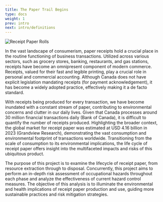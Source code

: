```yaml
---
title: The Paper Trail Begins
type: docs
weight: 1
prev: intro
next: intro/definitions
---
```


<!--- Draft Complete --->

![Receipt Paper Rolls](receipt-printer_6000x2000.png "Image Courtesy of Towfiqu Barbhuiya on Unsplash")

In the vast landscape of consumerism, paper receipts hold a crucial place in the routine functioning of business transactions. Utilized across various sectors, such as grocery stores, banking, restaurants, and gas stations, receipts have become an omnipresent component of modern commerce. Receipts, valued for their fast and legible printing, play a crucial role in personal and commercial accounting. Although Canada does not have explicit legislation mandating receipts (for payment acknowledgement), it has become a widely adopted practice, effectively making it a de facto standard.

With receipts being produced for every transaction, we have become inundated with a constant stream of paper, contributing to environmental concerns and clutter in our daily lives. Given that Canada processes around 30 million financial transactions daily (Bank of Canada), it is difficult to quantify the number of receipts produced. Highlighting the broader context, the global market for receipt paper was estimated at USD 4.16 billion in 2023 (Grandview Research), demonstrating the vast consumption and environmental footprint of transactions worldwide. Transitioning from the scale of consumption to its environmental implications, the life cycle of receipt paper offers insight into the multifaceted impacts and risks of this ubiquitous product. 

The purpose of this project is to examine the lifecycle of receipt paper, from resource extraction through to disposal. Concurrently, this project aims to perform an in-depth risk assessment of occupational hazards throughout each phase and analyze the effectiveness of current hazard control measures. The objective of this analysis is to illuminate the environmental and health implications of receipt paper production and use, guiding more sustainable practices and risk mitigation strategies. 